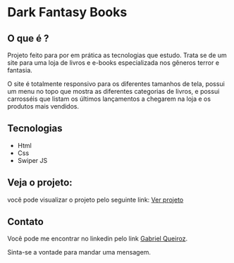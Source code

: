# Dark Fantasy Books

## O que é ?
Projeto feito para por em prática as tecnologias que estudo.
Trata se de um site para uma loja de livros e e-books especializada nos gêneros terror e fantasia.

O site é totalmente responsivo para os diferentes tamanhos de tela, possui um menu no topo que mostra as diferentes categorias de livros,
e possui carrosséis que listam os últimos lançamentos a chegarem na loja e os produtos mais vendidos.

## Tecnologias
- Html
- Css
- Swiper JS

## Veja o projeto:
você pode visualizar o projeto pelo seguinte link: [Ver projeto](https://netrunnerfox.github.io/dark-fantasy-books/)

## Contato
Você pode me encontrar no linkedin pelo link [Gabriel Queiroz](https://www.linkedin.com/in/gabriel-de-queiroz-24146b236 "Perfil de Gabriel Queiroz").

Sinta-se a vontade para mandar uma mensagem.


